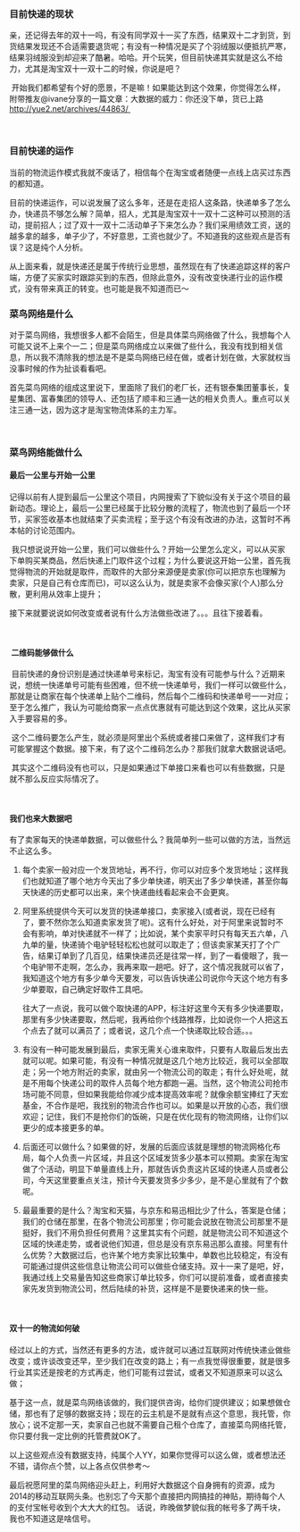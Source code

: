 ### 目前快递的现状

亲，还记得去年的双十一吗，有没有同学双十一买了东西，结果双十二才到货，到货结果发现还不合适需要退货呢；有没有一种情况是买了个羽绒服以便抵抗严寒，结果羽绒服没到却迎来了酷暑。哈哈。开个玩笑，但目前快递其实就是这么不给力，尤其是淘宝双十一双十二的时候，你说是吧？

 开始我们都希望有个好的愿景，不是嘛！如果能达到这个效果，你觉得怎么样，附带推友@ivane分享的一篇文章：大数据的威力：你还没下单，货已上路 http://yue2.net/archives/44863/ 

 

### 目前快递的运作

当前的物流运作模式我就不废话了，相信每个在淘宝或者随便一点线上店买过东西的都知道。

目前的快递运作，可以说发展了这么多年，还是在走招人这条路，快递单多了怎么办，快递员不够怎么解？简单，招人，尤其是淘宝双十一双十二这种可以预测的活动，提前招人；过了双十一双十二活动单子下来怎么办？我们采用绩效工资，送的越多拿的越多，单子少了，不好意思，工资也就少了。不知道我的这些观点是否有误？这是纯个人分析。 

从上面来看，就是快递还是属于传统行业思想，虽然现在有了快递追踪这样的客户端，方便了买家实时跟踪买到的东西，但除此意外，没有改变快递行业的运作模式，没有带来真正的转变。也可能是我不知道而已～



### 菜鸟网络是什么

对于菜鸟网络，我想很多人都不会陌生，但是具体菜鸟网络做了什么，我想每个人可能又说不上来个一二；但是菜鸟网络成立以来做了些什么，我没有找到相关信息，所以我不清除我的想法是不是菜鸟网络已经在做，或者计划在做，大家就权当没事时候的作为扯谈看看吧。

首先菜鸟网络的组成这里说下，里面除了我们的老厂长，还有银泰集团董事长，复星集团、富春集团的领导人、还包括了顺丰和三通一达的相关负责人。重点可以关注三通一达，因为这才是淘宝物流体系的主力军。

 

### 菜鸟网络能做什么

#### 最后一公里与开始一公里

记得以前有人提到最后一公里这个项目，内网搜索了下貌似没有关于这个项目的最新动态。理论上，最后一公里已经属于比较分散的流程了，物流也到了最后一个环节，买家签收基本也就结束了买卖流程；至于这个有没有改进的办法，这暂时不再本帖的讨论范围内。

 我只想说说开始一公里，我们可以做些什么？开始一公里怎么定义，可以从买家下单购买某商品，然后快递上门取件这个过程；为什么要说这开始一公里，首先我觉得物流的开始就是取件，而取件的大部分来源便是卖家(你可以把京东也理解为卖家，只是自己有仓库而已)，可以这么认为，就是卖家不会像买家(个人)那么分散，更利用从效率上提升；

接下来就要说说如何改变或者说有什么方法做些改进了。。。且往下接着看。

 

####  二维码能够做什么

 目前快递的身份识别是通过快递单号来标记，淘宝有没有可能参与什么？近期来说，想统一快递单号可能有些困难，但不统一快递单号，我们一样可以做些什么，那就是让商家在每个快递单上贴个二维码，然后每个二维码和快递单号一一对应；至于怎么推广，我认为可能给商家一点点优惠就有可能达到这个效果，这比从买家入手要容易的多。

 这个二维码要怎么产生，就必须是阿里出个系统或者接口来做了，这样我们才有可能掌握这个数据。接下来，有了这个二维码怎么办？那我们就拿大数据说话吧。

 其实这个二维码没有也可以，只是如果通过下单接口来看也可以有些数据，只是就不那么反应实际情况了。

 

#### 我们也来大数据吧

有了卖家每天的快递单数据，可以做些什么？我简单列一些可以做的方法，当然远不止这么多。

1. 每个卖家一般对应一个发货地址，再不行，你可以对应多个发货地址；这样我们也就知道了哪个地方今天出了多少单快递，明天出了多少单快递，甚至你每天快递的历史都可以出来，来个快递曲线看起来会不会更爽。
   
2. 阿里系统提供今天可以发货的快递单接口，卖家接入(或者说，现在已经有了，要不然你怎么知道卖家发货了呢)。这有什么好处，对于阿里来说暂时不会有影响，单对快递就不一样了；比如说，某个卖家平时只有每天五六单，八九单的量，快递骑个电驴轻轻松松也就可以取走了；但该卖家某天打了个广告，结果订单到了几百见，结果快递员还是往常一样，到了一看傻眼了，我一个电驴带不走啊，怎么办，我再来取一趟吧。好了，这个情况我就可以省了，我知道这个地方有多少单今天要发，可以告诉快递公司说你今天这个地方有多少单要取，自己确定好取件工具吧。
   
   往大了一点说，我可以做个取快递的APP，标注好这里今天有多少快递要取，那里有多少快递要取，然后呢，我再给你个线路推荐，比如说你一个人把这五个点去了就可以满员了；或者说，这几个点一个快递取比较合适。。。
   
3. 有没有一种可能发展到最后，卖家无需关心谁来取件，只要有人取最后发出去就可以呢。如果可能，有没有一种情况就是这几个地方比较近，我可以全部取走；另一个地方附近的卖家，就由另一个物流公司的取走；有什么好处呢，就是不用每个快递公司的取件人员每个地方都跑一遍。当然，这个物流公司抢市场可能不同意，但如果我能给你减少成本提高效率呢？就像余额宝捧红了天宏基金，不合作是吧，我找别的物流合作也可以。如果是以开放的心态，我们很欢迎；记住，我们不是抢你们的饭碗，只是在优化现有的物流网络，让你们以更少的成本接更多的单。
   
4. 后面还可以做什么？如果做的好，发展的后面应该就是理想的物流网格化布局，每个人负责一片区域，并且这个区域发货多少基本可以预期。卖家在淘宝做了个活动，明显下单量直线上升，那就告诉负责这片区域的快递人员或者公司，今天这里要重点关注，预计今天要发货多少多少，是不是心里就有了个数呢。  
   
5. 最最重要的是什么？淘宝和天猫，与京东和易迅相比少了什么，答案是仓储；我们的仓储在那里，在各个物流公司那里；你可能会说放在物流公司那里不是挺好，我们不用负担任何费用？这里其实有个问题，就是物流公司不知道这个区域的快递走势，或者说他们知道，但总是没有京东易迅那么直接。阿里有什么优势？大数据过后，也许某个地方卖家比较集中，单数也比较稳定，有没有可能通过提供这些信息让物流公司可以做些仓储支持。双十一来了是吧，好，我通过线上交易量告知这些商家订单比较多，你们可以提前准备，或者直接卖家先发货到物流公司，然后陆续的补货，这样是不是要快递来的快一些。
   
   ​

#### 双十一的物流如何破 

经过以上的方式，当然还有更多的方法，或许就可以通过互联网对传统快递业做些改变；或许谈改变还早，至少我们在改变的路上；有一点我觉得很重要，就是很多行业其实还是按老的方式再走，他们可能有过尝试，或者又不知道原来可以这么做；

基于这一点，就是菜鸟网络该做的，我们提供咨询，给你们提供建议；如果想做仓储，那也有了足够的数据支持；现在的云主机是不是就有点这个意思，我托管，你放心；说不定那一天，卖家自己也就不需要自己租个仓库了，直接菜鸟网络托管，你只要付我一定比例的托管费就OK了。

以上这些观点没有数据支持，纯属个人YY，如果你觉得可以这么做，或者想法还不错，请你点个赞，以上各点仅供参考～

最后祝愿阿里的菜鸟网络迎头赶上，利用好大数据这个自身拥有的资源，成为2014的移动互联网头条。也别忘了今天那个直接把内网搞挂的神贴，期待每个人的支付宝帐号收到个大大大的红包。 话说，昨晚做梦貌似我的帐号多了两千块，我也不知道这是啥信号。

